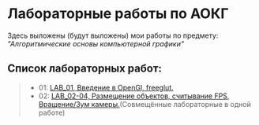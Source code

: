 # Лабораторные работы по АОКГ

Здесь выложены (будут выложены) мои работы по предмету: *"Алгоритмические основы компьютерной графики"*

## Список лабораторных работ:

> - 01: [LAB_01, Введение в OpenGl, freeglut.](https://github.com/R0mks/AOKG_LABS/tree/main/LAB_01)
> - 02: [LAB_02-04, Размещение объектов, считывание FPS, Вращение/Зум камеры.](https://github.com/R0mks/AOKG_LABS/tree/main/LAB_02-04/)(Совмещённые лабораторные в одной работе)
